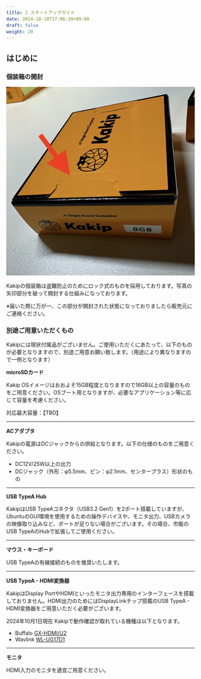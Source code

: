 ```yaml
---
title: 2 スタートアップガイド
date: 2024-10-10T17:06:39+09:00
draft: false
weight: 20
---
```


## はじめに
### 個装箱の開封
![Package](images/Package.jpg)

Kakipの個装箱は盗難防止のためにロック式のものを採用しております。写真の矢印部分を破って開封する仕組みになっております。

※届いた際に万が一、この部分が開封された状態になっておりましたら販売元にご連絡ください。

### 別途ご用意いただくもの

Kakipには現状付属品がございません。ご使用いただくにあたって、以下のものが必要となりますので、別途ご用意お願い致します。（用途により異なりますので一例となります）

**microSDカード**

Kakip OSイメージはおおよそ15GB程度となりますので16GB以上の容量のものをご用意ください。OSブート用となりますが、必要なアプリケーション等に応じて容量を考慮ください。

対応最大容量：【TBD】

***
**ACアダプタ**

Kakipの電源はDCジャックからの供給となります。以下の仕様のものをご用意ください。

* DC12V/25W以上の出力
* DCジャック（外形：φ5.5mm、ピン：φ2.1mm、センタープラス）形状のもの

***
**USB TypeA Hub**

KakipはUSB TypeAコネクタ（USB3.2 Gen1）を2ポート搭載していますが、UbuntuのGUI環境を使用するための操作デバイスや、モニタ出力、USBカメラの映像取り込みなど、ポートが足りない場合がございます。その場合、市販のUSB TypeAのHubで拡張してご使用ください。

***
**マウス・キーボード**

USB TypeAの有線接続のものを推奨いたします。

***
**USB TypeA - HDMI変換器**

KakipはDisplay PortやHDMIといったモニタ出力専用のインターフェースを搭載しておりません。HDMI出力のためにはDisplayLinkチップ搭載のUSB TypeA - HDMI変換器をご用意いただく必要がございます。

2024年10月1日現在
Kakipで動作確認が取れている機種は以下となります。
* Buffalo [GX-HDMI/U2](https://www.buffalo.jp/product/detail/gx-hdmi_u2.html)
* Wavlink [WL-UG17D1](https://www.wavlink.com/en_us/product/WL-UG17D1.html)

***
**モニタ**

HDMI入力のモニタを適宜ご用意ください。